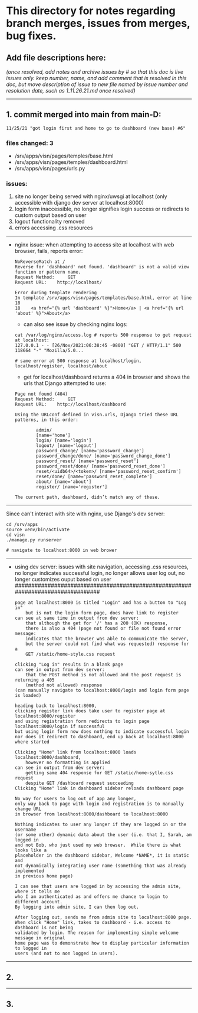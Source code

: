# This directory for notes regarding branch merges, issues from merges, bug fixes. 

## Add file descriptions here: 

*(once resolved, add notes and archive issues by # so that this doc is live issues only.
 keep number, name, and add comment that is resolved in this doc, 
 but move description of issue to new file named by issue number and resolution date, 
 such as 1_11.26.21.md once resolved)* 

---

## 1. commit merged into main from main-D: 
    11/25/21 "got login first and home to go to dashboard (new base) #6"

### files changed: 3
- /srv/apps/visn/pages/temples/base.html
- /srv/apps/visn/pages/temples/dashboard.html
- /srv/apps/visn/pages/urls.py

### issues: 
1. site no longer being served with nginx/uwsgi at localhost (only accessible with django dev server at localhost:8000)
2. login form inaccessible, no longer signifies login success or redirects to custom output based on user 
3. logout functionality removed
4. errors accessing .css resources
---

- nginx issue: when attempting to access site at localhost with web browser, fails, reports error: 
 	```
	NoReverseMatch at /
	Reverse for 'dashboard' not found. 'dashboard' is not a valid view function or pattern name.
	Request Method: 	GET
	Request URL: 	http://localhost/

	Error during template rendering
	In template /srv/apps/visn/pages/templates/base.html, error at line 18
	18 	  <a href="{% url 'dashboard' %}">Home</a> | <a href="{% url 'about' %}">About</a>
	```
	- can also see issue by checking nginx logs:
	```	
	cat /var/log/nginx/access.log # reports 500 response to get request at localhost: 
	127.0.0.1 - - [26/Nov/2021:06:38:45 -0800] "GET / HTTP/1.1" 500 118664 "-" "Mozilla/5.0...

	# same error at 500 response at localhost/login, localhost/register, localhost/about
	```
	- get for localhost/dashboard returns a 404 in browser and shows the urls that Django attempted to use: 
	```
	Page not found (404)
	Request Method: 	GET
	Request URL: 	http://localhost/dashboard

	Using the URLconf defined in visn.urls, Django tried these URL patterns, in this order:

    		admin/
    		[name='home']
    		login/ [name='login']
    		logout/ [name='logout']
    		password_change/ [name='password_change']
    		password_change/done/ [name='password_change_done']
    		password_reset/ [name='password_reset']
    		password_reset/done/ [name='password_reset_done']
    		reset/<uidb64>/<token>/ [name='password_reset_confirm']
    		reset/done/ [name='password_reset_complete']
    		about/ [name='about']
    		register/ [name='register']

	The current path, dashboard, didn’t match any of these.
	```
---
Since can't interact with site with nginx, use Django's dev server: 
```
cd /srv/apps
source venv/bin/activate
cd visn
./manage.py runserver

# navigate to localhost:8000 in web brower
```
---
- using dev server: issues with site navigation, accessing .css resources, no longer indicates successful login, no longer allows user log out, no longer customizes ouput based on user
################################################################################
	```
	page at localhost:8000 is titled "Login" and has a button to "Log in" 
        but is not the login form page, does have link to register
	can see at same time in output from dev server:
        that although the get for '/' has a 200 (OK) response, 
	    there is also a 404 (page not found or file not found error message: 
        indicates that the browser was able to communicate the server, 
        but the server could not find what was requested) response for a
        GET /static/home-style.css request
	```
	```
	clicking "Log in" results in a blank page
	can see in output from dev server:
        that the POST method is not allowed and the post request is returning a 405 
        (method not allowed) response
	(can manually navigate to localhost:8000/login and login form page is loaded)
	```
	```
	heading back to localhost:8000, 
    clicking register link does take user to register page at localhost:8000/register
	and using registration form redirects to login page localhost:8000/login if successful
	but using login form now does nothing to indicate successful login 
    nor does it redirect to dashboard, end up back at localhost:8000 where started
	```
	```
	Clicking "Home" link from localhost:8000 loads localhost:8000/dashboard, 
        however no formatting is applied  
	can see in output from dev server: 
        getting same 404 response for GET /static/home-sytle.css request 
        despite GET /dashboard request succeeding
	Clicking "Home" link in dashboard sidebar reloads dashboard page
	```
	```
	No way for users to log out of app any longer, 
    only way back to page with login and registration is to manually change URL 
    in browser from localhost:8000/dashboard to localhost:8000

	Nothing indicates to user any longer if they are logged in or the username 
    (or some other) dynamic data about the user (i.e. that I, Sarah, am logged in 
    and not Bob, who just used my web browser. 	While there is what looks like a 
    placeholder in the dashboard sidebar, Welcome *NAME*, it is static and 
    not dynamically integrating user name (something that was already implemented 
    in previous home page)
	```
	```
	I can see that users are logged in by accessing the admin site, where it tells me 
    who I am authenticated as and offers me chance to login to different account. 
    By logging into admin site, I can then log out. 

	After logging out, sends me from admin site to localhost:8000 page. 
    When click "Home" link, takes to dashboard - i.e. access to dashboard is not being 
    validated by login. The reason for implementing simple welcome message in original 
    home page was to demonstrate how to display particular information to logged in 
    users (and not to non logged in users). 
	```
---
## 2.

---
## 3. 
